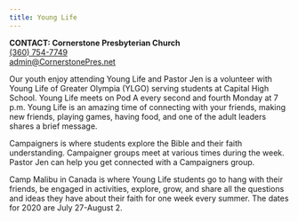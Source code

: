```yaml
---
title: Young Life
---
```

**CONTACT: Cornerstone Presbyterian Church**\
[(360) 754-7749](tel:360-754-7749)\
[admin@CornerstonePres.net](mailto:admin@cornerstonepres.net)

Our youth enjoy attending Young Life and Pastor Jen is a volunteer with Young Life of Greater Olympia (YLGO) serving students at Capital High School. Young Life meets on Pod A every second and fourth Monday at 7 p.m. Young Life is an amazing time of connecting with your friends, making new friends, playing games, having food, and one of the adult leaders shares a brief message.

Campaigners is where students explore the Bible and their faith understanding. Campaigner groups meet at various times during the week. Pastor Jen can help you get connected with a Campaigners group. 

Camp Malibu in Canada is where Young Life students go to hang with their friends, be engaged in activities, explore, grow, and share all the questions and ideas they have about their faith for one week every summer. The dates for 2020 are July 27-August 2.

